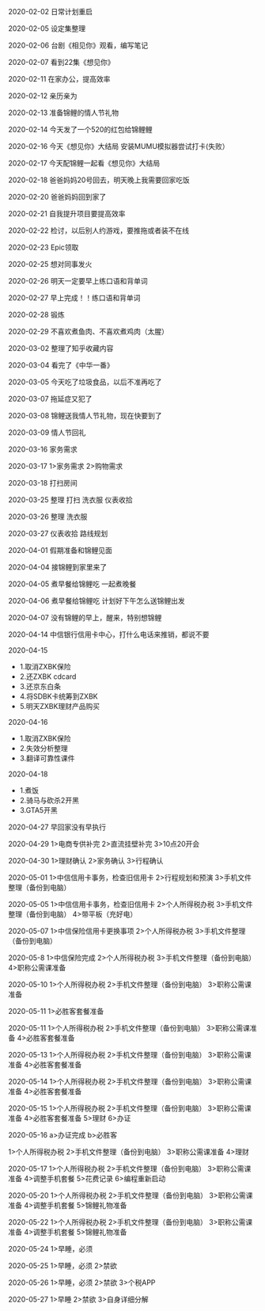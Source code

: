 2020-02-02
日常计划重启

2020-02-05
设定集整理

2020-02-06
台剧《相见你》观看，编写笔记

2020-02-07
看到22集《想见你》

2020-02-11
在家办公，提高效率

2020-02-12
亲历亲为

2020-02-13
准备锦鲤的情人节礼物

2020-02-14
今天发了一个520的红包给锦鲤鲤

2020-02-16
今天《想见你》大结局
安装MUMU模拟器尝试打卡(失败）



2020-02-17
今天配锦鲤一起看《想见你》大结局

2020-02-18
爸爸妈妈20号回去，明天晚上我需要回家吃饭

2020-02-20
爸爸妈妈回到家了

2020-02-21
自我提升项目要提高效率

2020-02-22
检讨，以后别人约游戏，要推拖或者装不在线

2020-02-23
Epic领取

2020-02-25
想对同事发火

2020-02-26
明天一定要早上练口语和背单词

2020-02-27
早上完成！！练口语和背单词

2020-02-28
锻炼

2020-02-29
不喜欢煮鱼肉、不喜欢煮鸡肉（太腥）

2020-03-02
整理了知乎收藏内容

2020-03-04
看完了《中华一番》

2020-03-05
今天吃了垃圾食品，以后不准再吃了

2020-03-07
拖延症又犯了

2020-03-08
锦鲤送我情人节礼物，现在快要到了

2020-03-09
情人节回礼

2020-03-16
家务需求

2020-03-17
1>家务需求
2>购物需求

2020-03-18
打扫房间

2020-03-25
整理
打扫
洗衣服
仪表收拾

2020-03-26
整理
洗衣服

2020-03-27
仪表收拾
路线规划

2020-04-01
假期准备和锦鲤见面

2020-04-04
接锦鲤到家里来了

2020-04-05
煮早餐给锦鲤吃
一起煮晚餐

2020-04-06
煮早餐给锦鲤吃
计划好下午怎么送锦鲤出发

2020-04-07
没有锦鲤的早上，醒来，特别想锦鲤

2020-04-14
中信银行信用卡中心，打什么电话来推销，都说不要

2020-04-15
- 1.取消ZXBK保险
- 2.还ZXBK cdcard
- 3.还京东白条
- 4.将SDBK卡统筹到ZXBK
- 5.明天ZXBK理财产品购买

2020-04-16
- 1.取消ZXBK保险
- 2.失效分析整理
- 3.翻译可靠性课件

2020-04-18
- 1.煮饭
- 2.骑马与砍杀2开黑
- 3.GTA5开黑

2020-04-27
早回家没有早执行

2020-04-29
1>电商专供补完
2>直流挂壁补完
3>10点20开会

2020-04-30
 1>理财确认
 2>家务确认
 3>行程确认
 
 2020-05-01
 1>中信信用卡事务，检查旧信用卡
 2>行程规划和预演
 3>手机文件整理（备份到电脑）

 2020-05-05
 1>中信信用卡事务，检查旧信用卡
 2>个人所得税办税
 3>手机文件整理（备份到电脑）
 4>带平板（充好电）

 2020-05-07
 1>中信保险信用卡更换事项
 2>个人所得税办税
 3>手机文件整理（备份到电脑）

 2020-05-8
 1>中信保险完成
 2>个人所得税办税
 3>手机文件整理（备份到电脑）
 4>职称公需课准备

 2020-05-10
 1>个人所得税办税
 2>手机文件整理（备份到电脑）
 3>职称公需课准备

 2020-05-11
 1>必胜客套餐准备
  
 2020-05-11
 1>个人所得税办税
 2>手机文件整理（备份到电脑）
 3>职称公需课准备
 4>必胜客套餐准备

 2020-05-13
 1>个人所得税办税
 2>手机文件整理（备份到电脑）
 3>职称公需课准备
 4>必胜客套餐准备

 2020-05-14
 1>个人所得税办税
 2>手机文件整理（备份到电脑）
 3>职称公需课准备
 4>必胜客套餐准备

 2020-05-15
 1>个人所得税办税
 2>手机文件整理（备份到电脑）
 3>职称公需课准备
 4>必胜客套餐准备
 5>理财
 6>办证

 2020-05-16
 a>办证完成
 b>必胜客
 
 1>个人所得税办税
 2>手机文件整理（备份到电脑）
 3>职称公需课准备
 4>理财

 2020-05-17
 1>个人所得税办税
 2>手机文件整理（备份到电脑）
 3>职称公需课准备
 4>调整手机套餐
 5>花费记录
 6>编程重新启动

 2020-05-20
 1>个人所得税办税
 2>手机文件整理（备份到电脑）
 3>职称公需课准备
 4>调整手机套餐
 5>锦鲤礼物准备

 2020-05-22
 1>个人所得税办税
 2>手机文件整理（备份到电脑）
 3>职称公需课准备
 4>调整手机套餐
 5>锦鲤礼物准备


 2020-05-24
 1>早睡，必须

 2020-05-25
 1>早睡，必须
 2>禁欲

 2020-05-26
 1>早睡，必须
 2>禁欲
 3>个税APP

 2020-05-27
 1>早睡
 2>禁欲
 3>自身详细分解
